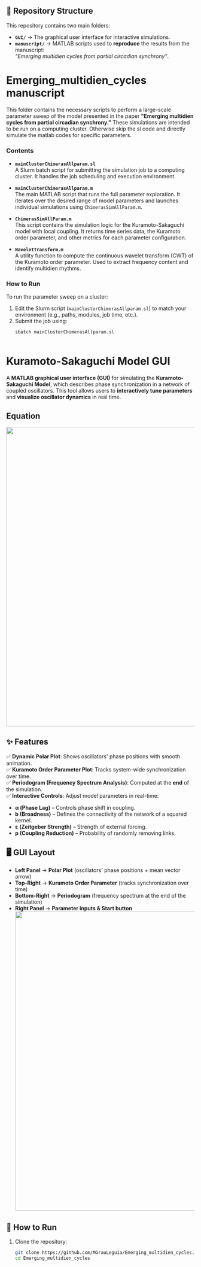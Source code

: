 ## 📂 Repository Structure  
This repository contains two main folders:  
- **`GUI/`** → The graphical user interface for interactive simulations.  
- **`manuscript/`** → MATLAB scripts used to **reproduce** the results from the manuscript:  
  _"Emerging multidien cycles from partial circadian synchrony"_.  



# Emerging_multidien_cycles manuscript

This folder contains the necessary scripts to perform a large-scale parameter sweep of the model presented in the paper **"Emerging multidien cycles from partial circadian synchrony."** These simulations are intended to be run on a computing cluster. Otherwise skip the sl code and directly simulate the matlab codes for specific parameters.

### Contents

- **`mainClusterChimerasAllparam.sl`**  
  A Slurm batch script for submitting the simulation job to a computing cluster. It handles the job scheduling and execution environment.

- **`mainClusterChimerasAllparam.m`**  
  The main MATLAB script that runs the full parameter exploration. It iterates over the desired range of model parameters and launches individual simulations using `ChimerasSimAllParam.m`.

- **`ChimerasSimAllParam.m`**  
  This script contains the simulation logic for the Kuramoto-Sakaguchi model with local coupling. It returns time series data, the Kuramoto order parameter, and other metrics for each parameter configuration.

- **`WaveletTransform.m`**  
  A utility function to compute the continuous wavelet transform (CWT) of the Kuramoto order parameter. Used to extract frequency content and identify multidien rhythms.

### How to Run

To run the parameter sweep on a cluster:
1. Edit the Slurm script (`mainClusterChimerasAllparam.sl`) to match your environment (e.g., paths, modules, job time, etc.).
2. Submit the job using:
   ```bash
   sbatch mainClusterChimerasAllparam.sl



# Kuramoto-Sakaguchi Model GUI  

A **MATLAB graphical user interface (GUI)** for simulating the **Kuramoto-Sakaguchi Model**, which describes phase synchronization in a network of coupled oscillators. This tool allows users to **interactively tune parameters** and **visualize oscillator dynamics** in real time.  
## Equation
<img src="equation.png" width="800">




## ✨ Features  
✅ **Dynamic Polar Plot**: Shows oscillators' phase positions with smooth animation.  
✅ **Kuramoto Order Parameter Plot**: Tracks system-wide synchronization over time.  
✅ **Periodogram (Frequency Spectrum Analysis)**: Computed at the **end** of the simulation.  
✅ **Interactive Controls**: Adjust model parameters in real-time:  
   - **α (Phase Lag)** – Controls phase shift in coupling.  
   - **b (Broadness)** – Defines the connectivity of the network of a squared kernel.  
   - **ε (Zeitgeber Strength)** – Strength of external forcing.  
   - **p (Coupling Reduction)** – Probability of randomly removing links.  

## 🖥️ GUI Layout  
- **Left Panel** → **Polar Plot** (oscillators' phase positions + mean vector arrow)  
- **Top-Right** → **Kuramoto Order Parameter** (tracks synchronization over time)  
- **Bottom-Right** → **Periodogram** (frequency spectrum at the end of the simulation)  
- **Right Panel** → **Parameter inputs & Start button**
  <img src="exampleGUI.png" width="800">


## 🚀 How to Run  
1. Clone the repository:  
   ```bash
   git clone https://github.com/MGrauLeguia/Emerging_multidien_cycles.git
   cd Emerging_multidien_cycles

